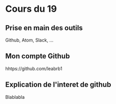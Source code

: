 # Cours du 19

## Prise en main des outils

Github, Atom, Slack, ...

## Mon compte Github

hhtps://github.com/leabrb1

## Explication de l'interet de github
Blablabla
